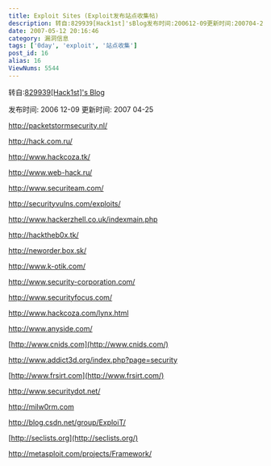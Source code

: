 ```yaml
---
title: Exploit Sites (Exploit发布站点收集帖)
description: 转自:829939[Hack1st]'sBlog发布时间:200612-09更新时间:200704-25http://packetstormsecurity.nl/http://hack.com.ru/http://www.hackcoza.tk/http://www.web-hack.ru/http://www.securiteam.com/http://securityvulns.com/exploits/http://www.hackerzhell.co.uk/indexmain...
date: 2007-05-12 20:16:46
category: 漏洞信息
tags: ['0day', 'exploit', '站点收集']
post_id: 16
alias: 16
ViewNums: 5544
---
```


转自:[829939[Hack1st]'s Blog](http://hack1st.com/)

发布时间: 2006 12-09
更新时间: 2007 04-25

<http://packetstormsecurity.nl/>

<http://hack.com.ru/>

<http://www.hackcoza.tk/>

<http://www.web-hack.ru/>

<http://www.securiteam.com/>

<http://securityvulns.com/exploits/>

<http://www.hackerzhell.co.uk/indexmain.php>

<http://hacktheb0x.tk/>

<http://neworder.box.sk/>

<http://www.k-otik.com/>

<http://www.security-corporation.com/>

<http://www.securityfocus.com/>

<http://www.hackcoza.com/lynx.html>

<http://www.anyside.com/>

[http://www.cnids.com](http://www.cnids.com/)

<http://www.addict3d.org/index.php?page=security>

[http://www.frsirt.com](http://www.frsirt.com/)

<http://www.securitydot.net/>

http://milw0rm.com

http://blog.csdn.net/group/ExploiT/

[http://seclists.org](http://seclists.org/)

<http://metasploit.com/projects/Framework/>

